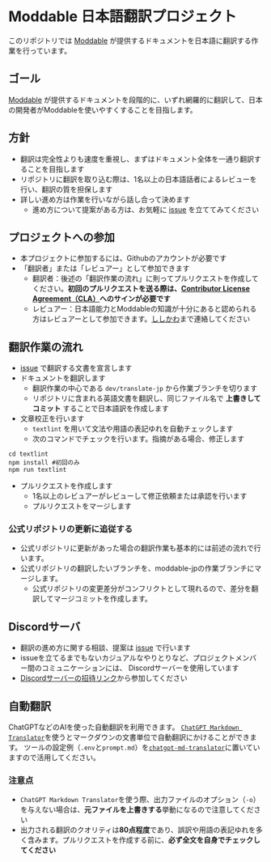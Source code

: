 # Moddable 日本語翻訳プロジェクト

このリポジトリでは [Moddable](https://github.com/Moddable-OpenSource/moddable) が提供するドキュメントを日本語に翻訳する作業を行っています。

## ゴール

[Moddable](https://github.com/Moddable-OpenSource/moddable) が提供するドキュメントを段階的に、いずれ網羅的に翻訳して、日本の開発者がModdableを使いやすくすることを目指します。

## 方針

- 翻訳は完全性よりも速度を重視し、まずはドキュメント全体を一通り翻訳することを目指します
- リポジトリに翻訳を取り込む際は、1名以上の日本語話者によるレビューを行い、翻訳の質を担保します
- 詳しい進め方は作業を行いながら話し合って決めます
    - 進め方について提案がある方は、お気軽に [issue](https://github.com/Moddable-OpenSource/moddable-jp/issues) を立ててみてください

## プロジェクトへの参加

- 本プロジェクトに参加するには、Githubのアカウントが必要です
- 「翻訳者」または「レビュアー」として参加できます
    - 翻訳者：後述の「翻訳作業の流れ」に則ってプルリクエストを作成してください。**初回のプルリクエストを送る際は、[Contributor License Agreement（CLA）](https://github.com/Moddable-OpenSource/moddable/tree/public/licenses#contributor-license-agreement)へのサインが必要です**
    - レビュアー：日本語能力とModdableの知識が十分にあると認められる方はレビュアーとして参加できます。[ししかわ](https://github.com/meganetaaan)まで連絡してください

## 翻訳作業の流れ

- [issue](https://github.com/Moddable-OpenSource/moddable-jp/issues/3) で翻訳する文書を宣言します
- ドキュメントを翻訳します
    - 翻訳作業の中心である `dev/translate-jp` から作業ブランチを切ります
    - リポジトリに含まれる英語文書を翻訳し、同じファイル名で **上書きしてコミット** することで日本語訳を作成します
- 文章校正を行います
    - `textlint` を用いて文法や用語の表記ゆれを自動チェックします
    - 次のコマンドでチェックを行います。指摘がある場合、修正します

```
cd textlint
npm install #初回のみ
npm run textlint
```

- プルリクエストを作成します
    - 1名以上のレビュアーがレビューして修正依頼または承認を行います
    - プルリクエストをマージします

### 公式リポジトリの更新に追従する

- 公式リポジトリに更新があった場合の翻訳作業も基本的には前述の流れで行います。
- 公式リポジトリの翻訳したいブランチを、moddable-jpの作業ブランチにマージします。
    - 公式リポジトリの変更差分がコンフリクトとして現れるので、差分を翻訳してマージコミットを作成します。

## Discordサーバ

- 翻訳の進め方に関する相談、提案は [issue](https://github.com/Moddable-OpenSource/moddable-jp/issues/) で行います
- issueを立てるまでもないカジュアルなやりとりなど、プロジェクトメンバー間のコミュニケーションには、 Discordサーバーを使用しています
- [Discordサーバーの招待リンク](https://discord.gg/7vT4Mde9u2)から参加してください

## 自動翻訳

ChatGPTなどのAIを使った自動翻訳を利用できます。
[`ChatGPT Markdown Translator`](https://github.com/smikitky/chatgpt-md-translator)を使うとマークダウンの文書単位で自動翻訳にかけることができます。
ツールの設定例（`.env`と`prompt.md`）を[`chatgpt-md-translator`](./chatgpt-md-translator/)に置いていますので活用してください。

### 注意点

- `ChatGPT Markdown Translator`を使う際、出力ファイルのオプション（`-o`）を与えない場合は、**元ファイルを上書きする**挙動になるので注意してください
- 出力される翻訳のクオリティは**80点程度**であり、誤訳や用語の表記ゆれを多く含みます。プルリクエストを作成する前に、**必ず全文を自身でチェックしてください**